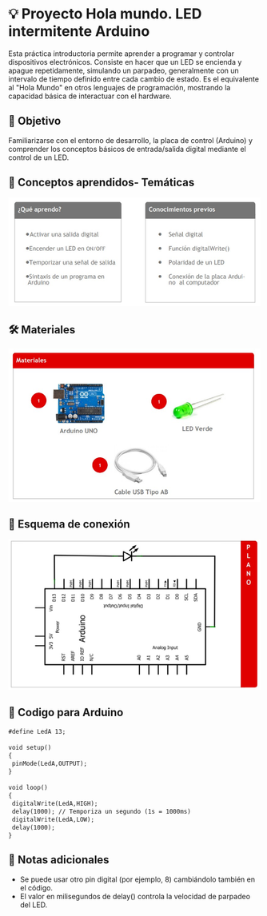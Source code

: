 # 💡 Proyecto Hola mundo. LED intermitente Arduino

Esta práctica introductoria permite aprender a programar y controlar dispositivos electrónicos. Consiste en hacer que un LED se encienda y apague repetidamente, simulando un parpadeo, generalmente con un intervalo de tiempo definido entre cada cambio de estado. Es el equivalente al "Hola Mundo" en otros lenguajes de programación, mostrando la capacidad básica de interactuar con el hardware.

## 🎯 Objetivo

Familiarizarse con el entorno de desarrollo, la placa de control (Arduino) y comprender los conceptos básicos de entrada/salida digital mediante el control de un LED.

## 🧠 Conceptos aprendidos- Temáticas

![Temáticas proyecto Hola mundo—LED intermitente_Arduino](img/Img01_Tematicas.jpg)

## 🛠️ Materiales

![Materiales proyecto Hola mundo—LED intermitente_Arduino](img/Img02_Materiales.jpg)

## 🔌 Esquema de conexión

![Plano proyecto Hola mundo—LED intermitente_Arduino](img/Img03_Plano.jpg)

## 📄 Codigo para Arduino
```
#define LedA 13;

void setup() 
{
 pinMode(LedA,OUTPUT); 
}

void loop() 
{ 
 digitalWrite(LedA,HIGH); 
 delay(1000); // Temporiza un segundo (1s = 1000ms)
 digitalWrite(LedA,LOW); 
 delay(1000); 
}
```

## 📌 Notas adicionales

* Se puede usar otro pin digital (por ejemplo, 8) cambiándolo también en el código.
* El valor en milisegundos de delay() controla la velocidad de parpadeo del LED.
